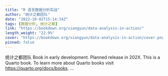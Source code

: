 ```yaml
---
title: "R 语言数据分析实战"
author: "统计之都团队"
date: "2022-10-02T15:14:34Z"
tags: [数据分析, 统计之都]
link: "https://bookdown.org/xiangyun/data-analysis-in-action/"
length_weight: "22.9%"
cover: "https://bookdown.org/xiangyun/data-analysis-in-action/cover.png"
pinned: false
---
```


统计之都团队 Book in early development. Planned release in 202X. This is a Quarto book. To learn more about Quarto books visit https://quarto.org/docs/books. ...
